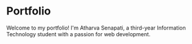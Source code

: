 # Portfolio
Welcome to my portfolio! I'm Atharva Senapati, a third-year Information Technology student with a passion for web development.
